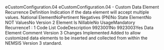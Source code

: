 

eCustomConfiguration.04
eCustomConfiguration.04 - Custom Data Element Recurrence
Definition
Indication if the data element will accept multiple values.
National ElementNoPertinent Negatives (PN)No
State ElementNo
NOT ValuesNo
Version 2 Element
Is NillableNo
UsageMandatory
Recurrence1 : 1
Code List
CodeDescription
9923001No
9923003Yes
Data Element Comment
Version 3 Changes Implemented
Added to allow customized data elements to be inserted and collected from within the NEMSIS Version 3 standard.